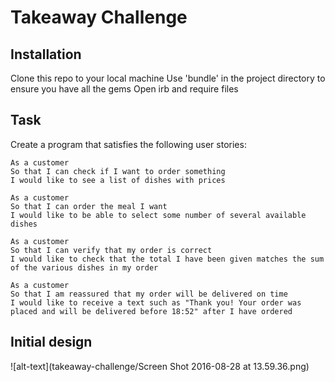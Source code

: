 Takeaway Challenge
==================


Installation
-------
Clone this repo to your local machine
Use 'bundle' in the project directory to ensure you have all the gems
Open irb and require files

Task
-----
Create a program that satisfies the following user stories:

```
As a customer
So that I can check if I want to order something
I would like to see a list of dishes with prices

As a customer
So that I can order the meal I want
I would like to be able to select some number of several available dishes

As a customer
So that I can verify that my order is correct
I would like to check that the total I have been given matches the sum of the various dishes in my order

As a customer
So that I am reassured that my order will be delivered on time
I would like to receive a text such as "Thank you! Your order was placed and will be delivered before 18:52" after I have ordered
```

Initial design
-----

![alt-text](takeaway-challenge/Screen Shot 2016-08-28 at 13.59.36.png)
